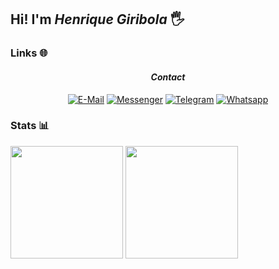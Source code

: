 ## Hi! I'm **_Henrique Giribola_** 🖐️

### Links 🌐

<div align="center">
  
  #### _Contact_
  [![E-Mail](https://img.shields.io/badge/Gmail-D14836?style=for-the-badge&logo=gmail&logoColor=white)](henrique.giribola@gmail.com)
  [![Messenger](https://img.shields.io/badge/Messenger-00B2FF?style=for-the-badge&logo=messenger&logoColor=white)](http://m.me/rick.giribola)
  [![Telegram](https://img.shields.io/badge/Telegram-2CA5E0?style=for-the-badge&logo=telegram&logoColor=white)](http://t.me/henriquegiribola)
  [![Whatsapp](https://img.shields.io/badge/WhatsApp-25D366?style=for-the-badge&logo=whatsapp&logoColor=white)](https://wa.me/5511948003062)
</div>

### Stats 📊
<div>
  <img height="180em" src="https://github-readme-stats.vercel.app/api/top-langs/?username=HGiribola&layout=compact&theme=dark&card_width=400&border_radius=12"/>
  <img height="180em" src="https://github-readme-stats.vercel.app/api?username=HGiribola&show_icons=true&theme=dark&card_width=400&border_radius=12"/>
</div>
